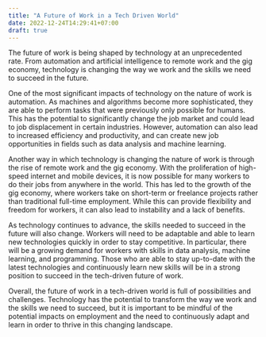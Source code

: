 ```yaml
---
title: "A Future of Work in a Tech Driven World"
date: 2022-12-24T14:29:41+07:00
draft: true
---
```


The future of work is being shaped by technology at an unprecedented rate. From automation and artificial intelligence to remote work and the gig economy, technology is changing the way we work and the skills we need to succeed in the future.

One of the most significant impacts of technology on the nature of work is automation. As machines and algorithms become more sophisticated, they are able to perform tasks that were previously only possible for humans. This has the potential to significantly change the job market and could lead to job displacement in certain industries. However, automation can also lead to increased efficiency and productivity, and can create new job opportunities in fields such as data analysis and machine learning.

Another way in which technology is changing the nature of work is through the rise of remote work and the gig economy. With the proliferation of high-speed internet and mobile devices, it is now possible for many workers to do their jobs from anywhere in the world. This has led to the growth of the gig economy, where workers take on short-term or freelance projects rather than traditional full-time employment. While this can provide flexibility and freedom for workers, it can also lead to instability and a lack of benefits.

As technology continues to advance, the skills needed to succeed in the future will also change. Workers will need to be adaptable and able to learn new technologies quickly in order to stay competitive. In particular, there will be a growing demand for workers with skills in data analysis, machine learning, and programming. Those who are able to stay up-to-date with the latest technologies and continuously learn new skills will be in a strong position to succeed in the tech-driven future of work.

Overall, the future of work in a tech-driven world is full of possibilities and challenges. Technology has the potential to transform the way we work and the skills we need to succeed, but it is important to be mindful of the potential impacts on employment and the need to continuously adapt and learn in order to thrive in this changing landscape.
